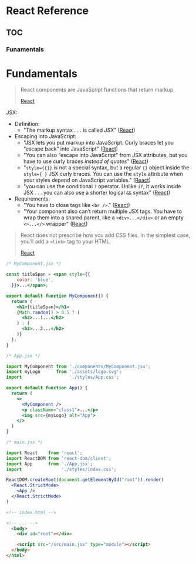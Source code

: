# React Reference

## TOC

### Funamentals

# Fundamentals

> React components are JavaScript functions that return markup
>
> [React](https://react.dev/learn)

JSX:
- Definition:
  - "The markup syntax . . . is called *JSX*" ([React](https://react.dev/learn))
- Escaping into JavaScript:
  - "JSX lets you put markup into JavaScript. Curly braces let you “escape back” into JavaScript" ([React](https://react.dev/learn))
  - "You can also “escape into JavaScript” from JSX attributes, but you have to use curly braces *instead of quotes*" ([React](https://react.dev/learn))
  - "`style={{}}` is not a special syntax, but a regular `{}` object inside the `style={ }` JSX curly braces. You can use the `style` attribute when your styles depend on JavaScript variables." ([React](https://react.dev/learn))
  - "you can use the conditional `?` operator. Unlike `if`, it works inside JSX . . . you can also use a shorter logical `&&` syntax" ([React](https://react.dev/learn))
- Requirements:
  - "You have to close tags like `<br />`." ([React](https://react.dev/learn))
  - "Your component also can’t return multiple JSX tags. You have to wrap them into a shared parent, like a `<div>...</div>` or an empty `<>...</>` wrapper" ([React](https://react.dev/learn))

> React does not prescribe how you add CSS files. In the simplest case, you’ll add a `<link>` tag to your HTML.
>
> [React](https://react.dev/learn)

```jsx
/* MyComponent.jsx */

const titleSpan = <span style={{
    color: 'blue',
  }}>...</span>;

export default function MyComponent() {
  return (
    <h1>{titleSpan}</h1>
    {Math.random() > 0.5 ? (
      <h2>...1...</h2>
    ) : (
      <h2>...2...</h2>
    )}
  );
}
```

```jsx
/* App.jsx */

import MyComponent from './components/MyComponent.jsx';
import myLogo      from './assets/logo.svg';
import                  './styles/App.css';

export default function App() {
  return (
    <>
      <MyComponent />
      <p className="class1">...</p>
      <img src={myLogo} alt="App">
    </>
  )
}
```

```jsx
/* main.jsx */

import React    from 'react';
import ReactDOM from 'react-dom/client';
import App      from './App.jsx';
import               './styles/index.css';

ReactDOM.createRoot(document.getElementById("root")).render(
  <React.StrictMode>
    <App />
  </React.StrictMode>
)
```

```html
<!-- index.html -->

<!-- ... -->
  <body>
    <div id="root"></div>

    <script src="/src/main.jsx" type="module"></script>
  </body>
</html>
```
